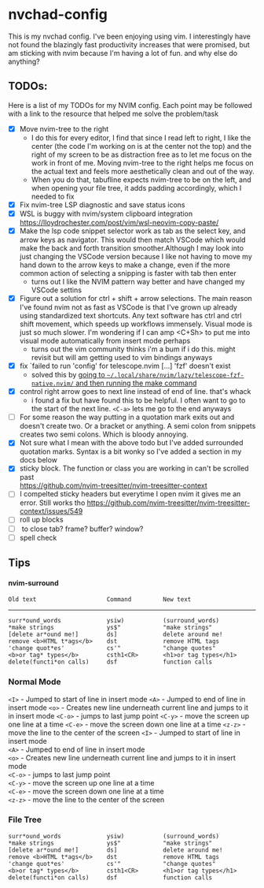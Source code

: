 # nvchad-config
 This is my nvchad config. I've been enjoying using vim. I interestingly have not found the blazingly fast productivity increases that were promised, but am sticking with nvim because I'm having a lot of fun. and why else do anything? 

## TODOs:
Here is a list of my TODOs for my NVIM config. Each point may be followed with a link to the resource that helped me solve the problem/task
- [x] Move nvim-tree to the right
    - I do this for every editor, I find that since I read left to right, I like the center (the code I'm working on is at the center not the top) and the right of my screen to be as distraction free as to let me focus on the work in front of me. Moving nvim-tree to the right helps me focus on the actual text and feels more aesthetically clean and out of the way.
    - When you do that, tabufline expects nvim-tree to be on the left, and when opening your file tree, it adds padding accordingly, which I needed to fix
- [x] Fix nvim-tree LSP diagnostic and save status icons
- [x] WSL is buggy with nvim/system clipboard integration  
https://lloydrochester.com/post/vim/wsl-neovim-copy-paste/  
- [x] Make the lsp code snippet selector work as tab as the select key, and arrow keys as navigator. This would then match VSCode which would make the back and forth transition smoother.Although I may look into just changing the VSCode version because I like not having to move my hand down to the arrow keys to make a change, even if the more common action of selecting a snipping is faster with tab then enter
    - turns out I like the NVIM pattern way better and have changed my VSCode settins 
- [x] Figure out a solution for ctrl + shift + arrow selections. The main reason I've found nvim not as fast as VSCode is that I've grown up already using standardized text shortcuts. Any text software has ctrl and ctrl shift movement, which speeds up workflows immensely. Visual mode is just so much slower. I'm wondering if I can amp <C+Sh> to put me into visual mode automatically from insert mode perhaps
    - turns out the vim community thinks i'm a bum if i do this. might revisit but will am getting used to vim bindings anyways
- [x] fix `failed to run 'config' for telescope.nvim [...] 'fzf' doesn't exist
    - solved this by [going to `~/.local/share/nvim/lazy/telescope-fzf-native.nvim/` and then running the make command](https://stackoverflow.com/questions/77435038/what-did-i-do-wrong-with-my-neovim-telescope-config#comment137385697_77442531)
- [x] control right arrow goes to next line instead of end of line. that's whack
    - i found a fix but have found this to be helpful. I often want to go to the start of the next line. `<C-a>` lets me go to the end anyways
- [ ] For some reason the way putting in a quotation mark exits out and doesn't create two. Or a bracket or anything. A semi colon from snippets creates two semi colons. Which is bloody annoying. 
- [x] Not sure what I mean with the above todo but I've added surrounded quotation marks. Syntax is a bit wonky so I've added a section in my docs below
- [x] sticky block. The function or class you are working in can't be scrolled past  
https://github.com/nvim-treesitter/nvim-treesitter-context  
- [ ] I compelted sticky headers but everytime I open nvim it gives me an error. Still works tho
https://github.com/nvim-treesitter/nvim-treesitter-context/issues/549
- [ ] roll up blocks
- [ ] <C-w> to close tab? frame? buffer? window?
- [ ] spell check

## Tips
#### nvim-surround
    Old text                    Command         New text
--------------------------------------------------------------------------------
    surr*ound_words             ysiw)           (surround_words)
    *make strings               ys$"            "make strings"
    [delete ar*ound me!]        ds]             delete around me!
    remove <b>HTML t*ags</b>    dst             remove HTML tags
    'change quot*es'            cs'"            "change quotes"
    <b>or tag* types</b>        csth1<CR>       <h1>or tag types</h1>
    delete(functi*on calls)     dsf             function calls
### Normal Mode
`<I>` - Jumped to start of line in insert mode
`<A>` - Jumped to end of line in insert mode
`<o>` - Creates new line underneath current line and jumps to it in insert mode
`<C-o>` - jumps to last jump point 
`<C-y>` - move the screen up one line at a time
`<C-e>` - move the screen down one line at a time
`<z-z>` - move the line to the center of the screen
`<I>` - Jumped to start of line in insert mode  
`<A>` - Jumped to end of line in insert mode  
`<o>` - Creates new line underneath current line and jumps to it in insert mode  
`<C-o>` - jumps to last jump point  
`<C-y>` - move the screen up one line at a time  
`<C-e>` - move the screen down one line at a time  
`<z-z>` - move the line to the center of the screen  
### File Tree
    surr*ound_words             ysiw)           (surround_words)
    *make strings               ys$"            "make strings"
    [delete ar*ound me!]        ds]             delete around me!
    remove <b>HTML t*ags</b>    dst             remove HTML tags
    'change quot*es'            cs'"            "change quotes"
    <b>or tag* types</b>        csth1<CR>       <h1>or tag types</h1>
    delete(functi*on calls)     dsf             function calls
